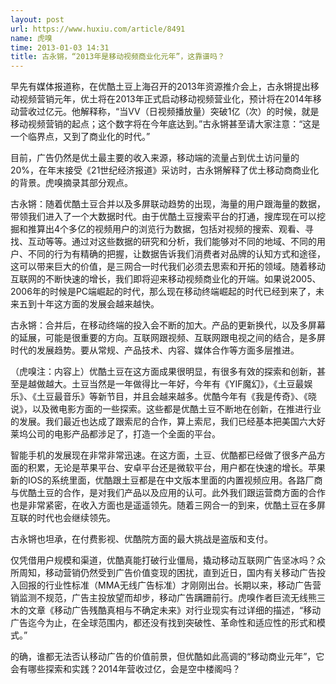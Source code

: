 ```yaml
---
layout: post
url: https://www.huxiu.com/article/8491
name: 虎嗅
time: 2013-01-03 14:31
title: 古永锵，“2013年是移动视频商业化元年”，这靠谱吗？
---
```

早先有媒体报道称，在优酷土豆上海召开的2013年资源推介会上，古永锵提出移动视频营销元年，优土将在2013年正式启动移动视频营业化，预计将在2014年移动营收过亿元。他解释称，“当VV（日视频播放量）突破1亿（次）的时候，就是移动视频营销的起点；这个数字将在今年底达到。”古永锵甚至请大家注意：“这是一个临界点，又到了商业化的时代。”

目前，广告仍然是优土最主要的收入来源，移动端的流量占到优土访问量的20%，在年末接受《21世纪经济报道》采访时，古永锵解释了优土移动商商业化的背景。虎嗅摘录其部分观点。

古永锵：随着优酷土豆合并以及多屏联动趋势的出现，海量的用户跟海量的数据，带领我们进入了一个大数据时代。由于优酷土豆搜索平台的打通，搜库现在可以挖掘和推算出4个多亿的视频用户的浏览行为数据，包括对视频的搜索、观看、寻找、互动等等。通过对这些数据的研究和分析，我们能够对不同的地域、不同的用户、不同的行为有精确的把握，让数据告诉我们消费者对品牌的认知方式和途径，这可以带来巨大的价值，是三网合一时代我们必须去思索和开拓的领域。随着移动互联网的不断快速的增长，我们即将迎来移动视频商业化的开端。如果说2005、2006年的时候是PC端崛起的时代，那么现在移动终端崛起的时代已经到来了，未来五到十年这方面的发展会越来越快。

古永锵：合并后，在移动终端的投入会不断的加大。产品的更新换代，以及多屏幕的延展，可能是很重要的方向。互联网跟视频、互联网跟电视之间的结合，是多屏时代的发展趋势。要从常规、产品技术、内容、媒体合作等方面多层推进。

（虎嗅注：内容上）优酷土豆在这方面成果很明显，有很多有效的探索和创新，甚至是越做越大。土豆当然是一年做得比一年好，今年有《YIF魔幻》，《土豆最娱乐》、《土豆最音乐》等新节目，并且会越来越多。优酷今年有《我是传奇》、《晓说》，以及微电影方面的一些探索。这些都是优酷土豆不断地在创新，在推进行业的发展。我们最近也达成了跟索尼的合作，算上索尼，我们已经基本把美国六大好莱坞公司的电影产品都涉足了，打造一个全面的平台。

智能手机的发展现在非常非常迅速。在这方面，土豆、优酷都已经做了很多产品方面的积累，无论是苹果平台、安卓平台还是微软平台，用户都在快速的增长。苹果新的IOS的系统里面，优酷跟土豆都是在中文版本里面的内置视频应用。各路厂商与优酷土豆的合作，是对我们产品以及应用的认可。此外我们跟运营商方面的合作也是非常紧密，在收入方面也是遥遥领先。随着三网合一的到来，优酷土豆在多屏互联的时代也会继续领先。

古永锵也坦承，在付费影视、优酷院方面的最大挑战是盗版和支付。

仅凭借用户规模和渠道，优酷真能打破行业僵局，撬动移动互联网广告坚冰吗？众所周知，移动营销仍然受到广告价值变现的困扰，直到近日，国内有关移动广告投入回报的行业性标准（MMA无线广告标准）才刚刚出台。长期以来，移动广告营销监测不规范，广告主投放望而却步，移动广告蹒跚前行。虎嗅作者巨流无线熊三木的文章《移动广告残酷真相与不确定未来》对行业现实有过详细的描述，“移动广告迄今为止，在全球范围内，都还没有找到突破性、革命性和适应性的形式和模式。”

的确，谁都无法否认移动广告的价值前景，但优酷如此高调的“移动商业元年”，它会有哪些探索和实践？2014年营收过亿，会是空中楼阁吗？

